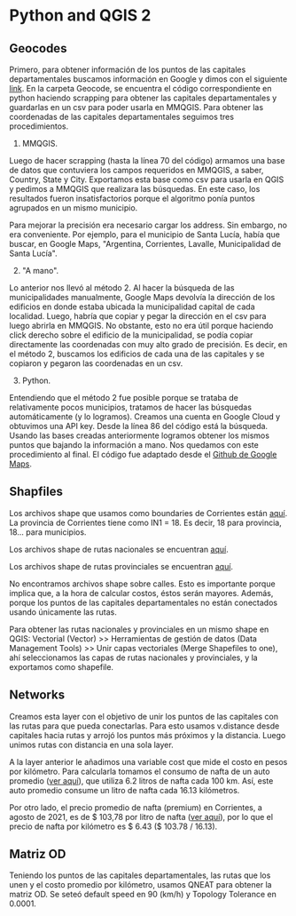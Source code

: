 # Python and QGIS 2

## Geocodes

Primero, para obtener información de los puntos de las capitales departamentales buscamos información en Google y dimos con el siguiente [link](https://es.wikipedia.org/wiki/Anexo:Departamentos_de_la_provincia_de_Corrientes). En la carpeta Geocode, se encuentra el código correspondiente en python haciendo scrapping para obtener las capitales departamentales y guardarlas en un csv para poder usarla en MMQGIS. Para obtener las coordenadas de las capitales departamentales seguimos tres procedimientos.

1) MMQGIS.

Luego de hacer scrapping (hasta la línea 70 del código) armamos una base de datos que contuviera los campos requeridos en MMQGIS, a saber, Country, State y City. Exportamos esta base como csv para usarla en QGIS y pedimos a MMQGIS que realizara las búsquedas. En este caso, los resultados fueron insatisfactorios porque el algoritmo ponía puntos agrupados en un mismo municipio.

Para mejorar la precisión era necesario cargar los address. Sin embargo, no era conveniente. Por ejemplo, para el municipio de Santa Lucía, había que buscar, en Google Maps, "Argentina, Corrientes, Lavalle, Municipalidad de Santa Lucía".

2) "A mano".

Lo anterior nos llevó al método 2. Al hacer la búsqueda de las municipalidades manualmente, Google Maps devolvía la dirección de los edificios en donde estaba ubicada la municipalidad capital de cada localidad. Luego, habría que copiar y pegar la dirección en el csv para luego abrirla en MMQGIS. No obstante, esto no era útil porque haciendo click derecho sobre el edificio de la municipalidad, se podía copiar directamente las coordenadas con muy alto grado de precisión. Es decir, en el método 2, buscamos los edificios de cada una de las capitales y se copiaron y pegaron las coordenadas en un csv.

3) Python.

Entendiendo que el método 2 fue posible porque se trataba de relativamente pocos municipios, tratamos de hacer las búsquedas automáticamente (y lo logramos). Creamos una cuenta en Google Cloud y obtuvimos una API key. Desde la línea 86 del código está la búsqueda. Usando las bases creadas anteriormente logramos obtener los mismos puntos que bajando la información a mano. Nos quedamos con este procedimiento al final. El código fue adaptado desde el [Github de Google Maps](https://github.com/googlemaps/google-maps-services-python).

## Shapfiles

Los archivos shape que usamos como boundaries de Corrientes están [aquí](https://datos.gob.ar/dataset/ign-unidades-territoriales/archivo/ign_01.02.02). La provincia de Corrientes tiene como IN1 = 18. Es decir, 18 para provincia, 18... para municipios.

Los archivos shape de rutas nacionales se encuentran [aquí](https://datos.transporte.gob.ar/dataset/rutas-nacionales).

Los archivos shape de rutas provinciales se encuentran [aquí](https://datos.transporte.gob.ar/dataset/rutas-provinciales).

No encontramos archivos shape sobre calles. Esto es importante porque implica que, a la hora de calcular costos, éstos serán mayores. Además, porque los puntos de las capitales departamentales no están conectados usando únicamente las rutas.

Para obtener las rutas nacionales y provinciales en un mismo shape en QGIS: Vectorial (Vector) >> Herramientas de gestión de datos (Data Management Tools) >> Unir capas vectoriales (Merge Shapefiles to one), ahí seleccionamos las capas de rutas nacionales y provinciales, y la exportamos como shapefile.

## Networks

Creamos esta layer con el objetivo de unir los puntos de las capitales con las rutas para que pueda conectarlas. Para esto usamos v.distance desde capitales hacia rutas y arrojó los puntos más próximos y la distancia. Luego unimos rutas con distancia en una sola layer.

A la layer anterior le añadimos una variable cost que mide el costo en pesos por kilómetro. Para calcularla tomamos el consumo de nafta de un auto promedio ([ver aquí](https://siomaa.com:8082/Documents/Reports/informe_Parque_junio_2020.pdf?name=Parque%20Automotor%20jun%202020&date=01-07-2020)), que utiliza 6.2 litros de nafta cada 100 km. Así, este auto promedio consume un litro de nafta cada 16.13 kilómetros.

Por otro lado, el precio promedio de nafta (premium) en Corrientes, a agosto de 2021, es de $ 103,78 por litro de nafta ([ver aquí](http://datos.minem.gob.ar/dataset/precios-en-surtidor/archivo/80ac25de-a44a-4445-9215-090cf55cfda5?filters=provincia%3ACORRIENTES%7Cproducto%3ANafta+(premium)+de+m%C3%A1s+de+95+Ron)), por lo que el precio de nafta por kilómetro es $ 6.43 ($ 103.78 / 16.13).

## Matriz OD

Teniendo los puntos de las capitales departamentales, las rutas que los unen y el costo promedio por kilómetro, usamos QNEAT para obtener la matriz OD. Se seteó default speed en 90 (km/h) y Topology Tolerance en 0.0001.
